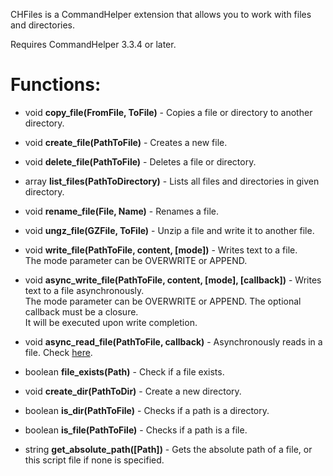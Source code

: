 CHFiles is a CommandHelper extension that allows you to work with files and directories.

Requires CommandHelper 3.3.4 or later.

# Functions:

* void **copy_file(FromFile, ToFile)** - Copies a file or directory to another directory.

* void **create_file(PathToFile)** - Creates a new file.

* void **delete_file(PathToFile)** - Deletes a file or directory.

* array **list_files(PathToDirectory)** - Lists all files and directories in given directory.

* void **rename_file(File, Name)** - Renames a file.

* void **ungz_file(GZFile, ToFile)** - Unzip a file and write it to another file.

* void **write_file(PathToFile, content, [mode])** - Writes text to a file.  
  The mode parameter can be OVERWRITE or APPEND.

* void **async_write_file(PathToFile, content, [mode], [callback])** - Writes text to a file asynchronously.  
  The mode parameter can be OVERWRITE or APPEND.  The optional callback must be a closure.  
  It will be executed upon write completion.

* void **async_read_file(PathToFile, callback)** - Asynchronously reads in a file.
  Check [here](https://methodscript.com/docs/3.3.3/API/functions/async_read).

* boolean **file_exists(Path)** - Check if a file exists.

* void **create_dir(PathToDir)** - Create a new directory.

* boolean **is_dir(PathToFile)** - Checks if a path is a directory.

* boolean  **is_file(PathToFile)** - Checks if a path is a file.

* string  **get_absolute_path([Path])** - Gets the absolute path of a file, 
  or this script file if none is specified.
